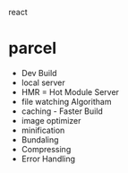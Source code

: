 react

# parcel
- Dev Build
- local server
- HMR = Hot Module Server
- file watching Algoritham 
- caching - Faster Build
- image optimizer
- minification
- Bundaling
- Compressing
- Error Handling